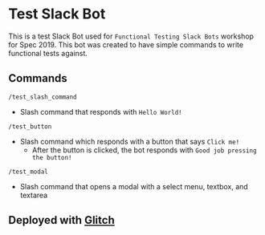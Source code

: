 Test Slack Bot
==============

This is a test Slack Bot used for `Functional Testing Slack Bots` workshop for Spec 2019. This bot was created to have simple commands to write functional tests against. 


Commands
--------

`/test_slash_command`
- Slash command that responds with `Hello World!`

`/test_button`
- Slash command which responds with a button that says `Click me!`
    - After the button is clicked, the bot responds with `Good job pressing the button!`

`/test_modal`
- Slash command that opens a modal with a select menu, textbox, and textarea


Deployed with [Glitch](https://glitch.com/)
-------------------------------------------
